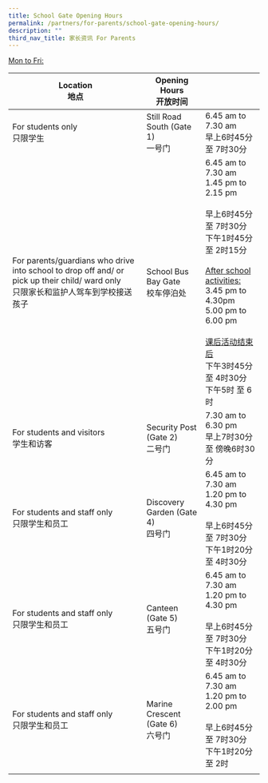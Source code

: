 ```yaml
---
title: School Gate Opening Hours
permalink: /partners/for-parents/school-gate-opening-hours/
description: ""
third_nav_title: 家长资讯 For Parents
---
```


<u> Mon to Fri: </u>

| Location<br>地点 | Opening Hours<br>开放时间 |  |
|---|---|---|
| For students only<br>只限学生 | Still Road South (Gate 1)<br>一号门 | 6.45 am to 7.30 am<br>早上6时45分 至 7时30分 |
| For parents/guardians who drive into school to drop off and/ or pick up their child/ ward only<br>只限家长和监护人驾车到学校接送孩子 | School Bus Bay Gate<br>校车停泊处 | 6.45 am to 7.30 am<br>1.45 pm to 2.15 pm<br><br> 早上6时45分 至 7时30分<br>下午1时45分 至 2时15分<br><br> <u>After school activities: </u><br>3.45 pm to 4.30pm<br>5.00 pm to 6.00 pm<br><br> <u>课后活动结束后</u><br>下午3时45分 至 4时30分<br> 下午5时 至 6时 |
| For students and visitors<br>学生和访客 | Security Post (Gate 2)<br>二号门 | 7.30 am to 6.30 pm<br>早上7时30分 至 傍晚6时30分 |
| For students and staff only<br>只限学生和员工 | Discovery Garden (Gate 4)<br>四号门 | 6.45 am to 7.30 am<br>1.20 pm to 4.30 pm<br><br> 早上6时45分 至 7时30分<br>下午1时20分 至 4时30分 |
| For students and staff only<br>只限学生和员工 | Canteen (Gate 5)<br>五号门 | 6.45 am to 7.30 am<br>1.20 pm to 4.30 pm<br><br> 早上6时45分 至 7时30分<br>下午1时20分 至 4时30分 |
| For students and staff only<br>只限学生和员工 | Marine Crescent (Gate 6)<br>六号门 | 6.45 am to 7.30 am<br>1.20 pm to 2.00 pm<br><br> 早上6时45分 至 7时30分<br>下午1时20分 至 2时 |
| | | |

